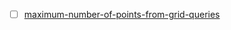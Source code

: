 - [ ] [maximum-number-of-points-from-grid-queries](https://leetcode.com/problems/maximum-number-of-points-from-grid-queries)
